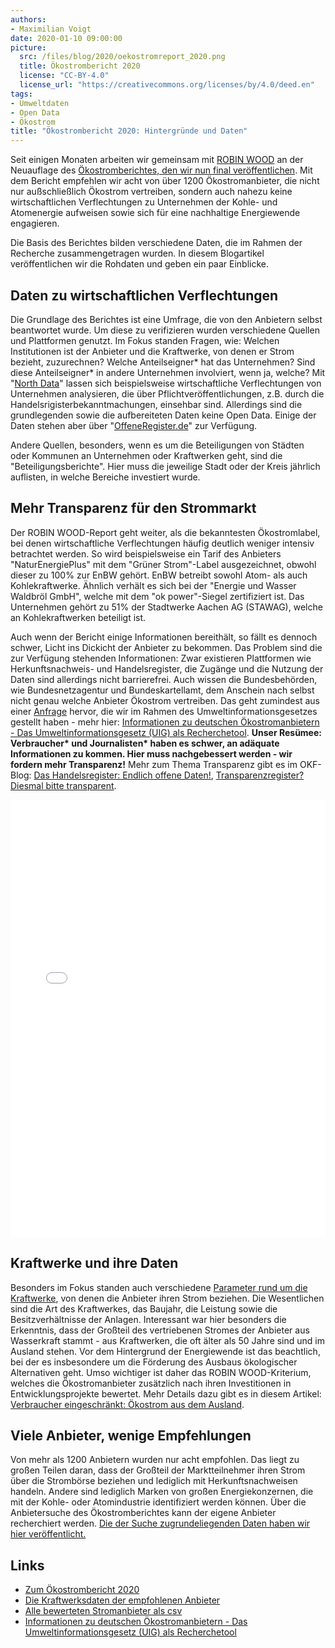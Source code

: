 ```yaml
---
authors: 
- Maximilian Voigt
date: 2020-01-10 09:00:00
picture:
  src: /files/blog/2020/oekostromreport_2020.png
  title: Ökostrombericht 2020
  license: "CC-BY-4.0"
  license_url: "https://creativecommons.org/licenses/by/4.0/deed.en"
tags:
- Umweltdaten
- Open Data
- Ökostrom
title: "Ökostrombericht 2020: Hintergründe und Daten"
---
```


Seit einigen Monaten arbeiten wir gemeinsam mit [ROBIN WOOD](https://www.robinwood.de/) an der Neuauflage des [Ökostromberichtes, den wir nun final veröffentlichen](https://www.robinwood.de/oekostromreport-2020). Mit dem Bericht empfehlen wir acht von über 1200 Ökostromanbieter, die nicht nur außschließlich Ökostrom vertreiben, sondern auch nahezu keine wirtschaftlichen Verflechtungen zu Unternehmen der Kohle- und Atomenergie aufweisen sowie sich für eine nachhaltige Energiewende engagieren.

Die Basis des Berichtes bilden verschiedene Daten, die im Rahmen der Recherche zusammengetragen wurden. In diesem Blogartikel veröffentlichen wir die Rohdaten und geben ein paar Einblicke.

## Daten zu wirtschaftlichen Verflechtungen
Die Grundlage des Berichtes ist eine Umfrage, die von den Anbietern selbst beantwortet wurde. Um diese zu verifizieren wurden verschiedene Quellen und Plattformen genutzt. Im Fokus standen Fragen, wie: Welchen Institutionen ist der Anbieter und die Kraftwerke, von denen er Strom bezieht, zuzurechnen? Welche Anteilseigner\* hat das Unternehmen? Sind diese Anteilseigner\* in andere Unternehmen involviert, wenn ja, welche? Mit "[North Data](https://www.northdata.de/)" lassen sich beispielsweise wirtschaftliche Verflechtungen von Unternehmen analysieren, die über Pflichtveröffentlichungen, z.B. durch die Handelsrigisterbekanntmachungen, einsehbar sind. Allerdings sind die grundlegenden sowie die aufbereiteten Daten keine Open Data. Einige der Daten stehen aber über "[OffeneRegister.de](https://offeneregister.de/)" zur Verfügung.

Andere Quellen, besonders, wenn es um die Beteiligungen von Städten oder Kommunen an Unternehmen oder Kraftwerken geht, sind die "Beteiligungsberichte". Hier muss die jeweilige Stadt oder der Kreis jährlich auflisten, in welche Bereiche investiert wurde.

## Mehr Transparenz für den Strommarkt
Der ROBIN WOOD-Report geht weiter, als die bekanntesten Ökostromlabel, bei denen wirtschaftliche Verflechtungen häufig deutlich weniger intensiv betrachtet werden. So wird beispielsweise ein Tarif des Anbieters "NaturEnergiePlus" mit dem "Grüner Strom"-Label ausgezeichnet, obwohl dieser zu 100% zur EnBW gehört. EnBW betreibt sowohl Atom- als auch Kohlekraftwerke. Ähnlich verhält es sich bei der "Energie und Wasser Waldbröl GmbH", welche mit dem "ok power"-Siegel zertifiziert ist. Das Unternehmen gehört zu 51% der Stadtwerke Aachen AG (STAWAG), welche an Kohlekraftwerken beteiligt ist.

Auch wenn der Bericht einige Informationen bereithält, so fällt es dennoch schwer, Licht ins Dickicht der Anbieter zu bekommen. Das Problem sind die zur Verfügung stehenden Informationen: Zwar existieren Plattformen wie Herkunftsnachweis- und Handelsregister, die Zugänge und die Nutzung der Daten sind allerdings nicht barrierefrei. Auch wissen die Bundesbehörden, wie Bundesnetzagentur und Bundeskartellamt, dem Anschein nach selbst nicht genau welche Anbieter Ökostrom vertreiben. Das geht zumindest aus einer [Anfrage](https://fragdenstaat.de/anfrage/auskunft-zu-okostromanbietern-in-deutschland-1/) hervor, die wir im Rahmen des Umweltinformationsgesetzes gestellt haben - mehr hier: [Informationen zu deutschen Ökostromanbietern - Das Umweltinformationsgesetz (UIG) als Recherchetool](https://datenschule.de/blog/2019/09/DS-umweltinformationsgesetz-recherche-oekostrom/). **Unser Resümee: Verbraucher\* und Journalisten\* haben es schwer, an adäquate Informationen zu kommen. Hier muss nachgebessert werden - wir fordern mehr Transparenz!** Mehr zum Thema Transparenz gibt es im OKF-Blog: [Das Handelsregister: Endlich offene Daten!](https://okfn.de/blog/2019/02/handelsregister/), [Transparenzregister? Diesmal bitte transparent](https://okfn.de/blog/2018/06/transparenz-register/).

<iframe title="Inbetriebnahme und Installierte Leistung der Bezugskraftwerke" aria-label="Scatter Plot" id="datawrapper-chart-R0dwa" src="//datawrapper.dwcdn.net/R0dwa/1/" scrolling="no" frameborder="0" style="width: 0; min-width: 100% !important; border: none;" height="700"></iframe><script type="text/javascript">!function(){"use strict";window.addEventListener("message",function(a){if(void 0!==a.data["datawrapper-height"])for(var e in a.data["datawrapper-height"]){var t=document.getElementById("datawrapper-chart-"+e)||document.querySelector("iframe[src*='"+e+"']");t&&(t.style.height=a.data["datawrapper-height"][e]+"px")}})}();</script>

## Kraftwerke und ihre Daten
Besonders im Fokus standen auch verschiedene [Parameter rund um die Kraftwerke](https://github.com/Datenschule/oekostrom-suche-proto/tree/gh-pages/assets/data/provider), von denen die Anbieter ihren Strom beziehen. Die Wesentlichen sind die Art des Kraftwerkes, das Baujahr, die Leistung sowie die Besitzverhältnisse der Anlagen.
Interessant war hier besonders die Erkenntnis, dass der Großteil des vertriebenen Stromes der Anbieter aus Wasserkraft stammt - aus Kraftwerken, die oft älter als 50 Jahre sind und im Ausland stehen. Vor dem Hintergrund der Energiewende ist das beachtlich, bei der es insbesondere um die Förderung des Ausbaus ökologischer Alternativen geht. Umso wichtiger ist daher das ROBIN WOOD-Kriterium, welches die Ökostromanbieter zusätzlich nach ihren Investitionen in Entwicklungsprojekte bewertet. Mehr Details dazu gibt es in diesem Artikel: [Verbraucher eingeschränkt: Ökostrom aus dem Ausland](https://datenschule.de/blog/2019/11/Einschr%C3%A4nkung-der-Verbraucherinnen-%C3%96kostrom-aus-dem-Ausland/).

## Viele Anbieter, wenige Empfehlungen
Von mehr als 1200 Anbietern wurden nur acht empfohlen. Das liegt zu großen Teilen daran, dass der Großteil der Marktteilnehmer ihren Strom über die Strombörse beziehen und lediglich mit Herkunftsnachweisen handeln. Andere sind lediglich Marken von großen Energiekonzernen, die mit der Kohle- oder Atomindustrie identifiziert werden können.
Über die Anbietersuche des Ökostromberichtes kann der eigene Anbieter recherchiert werden. [Die der Suche zugrundeliegenden Daten haben wir hier veröffentlicht.](https://github.com/Datenschule/oekostrom-suche-proto/tree/gh-pages/assets/data)

## Links
* [Zum Ökostrombericht 2020](https://www.robinwood.de/oekostromreport-2020)
* [Die Kraftwerksdaten der empfohlenen Anbieter](https://github.com/Datenschule/oekostrom-suche-proto/tree/gh-pages/assets/data/provider)
* [Alle bewerteten Stromanbieter als csv](https://github.com/Datenschule/oekostrom-suche-proto/tree/gh-pages/assets/data)
* [Informationen zu deutschen Ökostromanbietern - Das Umweltinformationsgesetz (UIG) als Recherchetool](https://datenschule.de/blog/2019/09/DS-umweltinformationsgesetz-recherche-oekostrom/)

